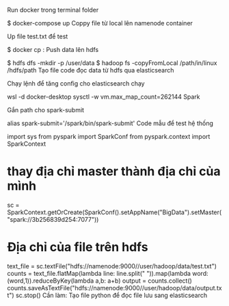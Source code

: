 Run docker trong terminal folder

$ docker-compose up
Coppy file từ local lên namenode container

Up file test.txt để test

$ docker cp <src-path> <container>:<dest-path> 
Push data lên hdfs

$ hdfs dfs -mkdir -p /user/data
$ hadoop fs -copyFromLocal /path/in/linux /hdfs/path
Tạo file code đọc data từ hdfs qua elasticsearch

Chạy lệnh để tăng config cho elasticsearch chạy

wsl -d docker-desktop
sysctl -w vm.max_map_count=262144
Spark

Gắn path cho spark-submit

alias spark-submit='/spark/bin/spark-submit'
Code mẫu để test hệ thống

import sys
from pyspark import SparkConf
from pyspark.context import SparkContext

# thay địa chỉ master thành địa chỉ của mình
sc = SparkContext.getOrCreate(SparkConf().setAppName("BigData").setMaster("spark://3b256839d254:7077"))
# Địa chỉ của file trên hdfs
text_file = sc.textFile("hdfs://namenode:9000//user/hadoop/data/test.txt")
counts = text_file.flatMap(lambda line: line.split(" ")).map(lambda word: (word,1)).reduceByKey(lambda a,b: a+b)
output = counts.collect()
counts.saveAsTextFile("hdfs://namenode:9000//user/hadoop/data/output.txt")
sc.stop()
Cần làm: Tạo file python để đọc file lưu sang elasticsearch
